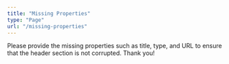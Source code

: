 ```yaml
---
title: "Missing Properties"
type: "Page"
url: "/missing-properties"
---
```


Please provide the missing properties such as title, type, and URL to ensure that the header section is not corrupted. Thank you!